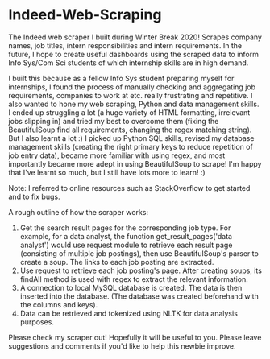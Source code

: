 # Indeed-Web-Scraping
The Indeed web scraper I built during Winter Break 2020! Scrapes company names, job titles, intern responsibilities and intern requirements. In the future, I hope to create useful dashboards using the scraped data to inform Info Sys/Com Sci students of which internship skills are in high demand.

I built this because as a fellow Info Sys student preparing myself for internships, I found the process of manually checking and aggregating job requirements, companies to work at etc. really frustrating and repetitive. I also wanted to hone my web scraping, Python and data management skills. I ended up struggling a lot (a huge variety of HTML formatting, irrelevant jobs slipping in) and tried my best to overcome them (fixing the BeautifulSoup find all requirements, changing the regex matching string). But I also learnt a lot :) I picked up Python SQL skills, revised my database management skills (creating the right primary keys to reduce repetition of job entry data), became more familiar with using regex, and most importantly became more adept in using BeautifulSoup to scrape! I'm happy that I've learnt so much, but I still have lots more to learn! :)

Note: I referred to online resources such as StackOverflow to get started and to fix bugs.


A rough outline of how the scraper works:
1. Get the search result pages for the corresponding job type. For example, for a data analyst, the function get_result_pages('data analyst') would use request module to retrieve each result page (consisting of multiple job postings), then use BeautifulSoup's parser to create a soup. The links to each job posting are extracted.
2. Use request to retrieve each job posting's page. After creating soups, its findAll method is used with regex to extract the relevant information.
3. A connection to local MySQL database is created. The data is then inserted into the database. (The database was created beforehand with the columns and keys).
4. Data can be retrieved and tokenized using NLTK for data analysis purposes.

Please check my scraper out! Hopefully it will be useful to you. Please leave suggestions and comments if you'd like to help this newbie improve.

